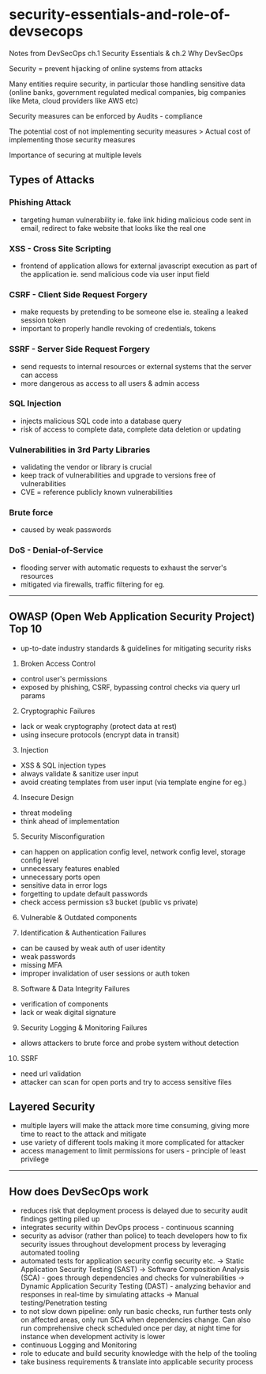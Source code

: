 # security-essentials-and-role-of-devsecops
Notes from DevSecOps ch.1 Security Essentials & ch.2 Why DevSecOps

Security = prevent hijacking of online systems from attacks

Many entities require security, in particular those handling sensitive data (online banks,  government regulated medical companies, big companies like Meta, cloud providers like AWS etc)

Security measures can be enforced by Audits - compliance

The potential cost of not implementing security measures > Actual cost of implementing those security measures

Importance of securing at multiple levels

## Types of Attacks

### Phishing Attack
- targeting human vulnerability ie. fake link hiding malicious code sent in email, redirect to fake website that looks like the real one

### XSS - Cross Site Scripting
- frontend of application allows for external javascript execution as part of the application ie. send malicious code via user input field

### CSRF - Client Side Request Forgery
- make requests by pretending to be someone else ie. stealing a leaked session token
- important to properly handle revoking of credentials, tokens

### SSRF - Server Side Request Forgery
- send requests to internal resources or external systems that the server can access
- more dangerous as access to all users & admin access

### SQL Injection
- injects malicious SQL code into a database query
- risk of access to complete data, complete data deletion or updating

### Vulnerabilities in 3rd Party Libraries
- validating the vendor or library is crucial
- keep track of vulnerabilities and upgrade to versions free of vulnerabilities
- CVE = reference publicly known vulnerabilities

### Brute force
- caused by weak passwords

### DoS - Denial-of-Service
- flooding server with automatic requests to exhaust the server's resources
- mitigated via firewalls, traffic filtering for eg.

-----

## OWASP (Open Web Application Security Project) Top 10
- up-to-date industry standards & guidelines for mitigating security risks

1. Broken Access Control
- control user's permissions
- exposed by phishing, CSRF, bypassing control checks via query url params

2. Cryptographic Failures
- lack or weak cryptography (protect data at rest)
- using insecure protocols (encrypt data in transit)

3. Injection
- XSS & SQL injection types
- always validate & sanitize user input
- avoid creating templates from user input (via template engine for eg.)

4. Insecure Design
- threat modeling
- think ahead of implementation

5. Security Misconfiguration
- can happen on application config level, network config level, storage config level
- unnecessary features enabled
- unnecessary ports open
- sensitive data in error logs
- forgetting to update default passwords
- check access permission s3 bucket (public vs private)

6. Vulnerable & Outdated components

7. Identification & Authentication Failures
- can be caused by weak auth of user identity
- weak passwords
- missing MFA
- improper invalidation of user sessions or auth token

8. Software & Data Integrity Failures
- verification of components
- lack or weak digital signature

9. Security Logging & Monitoring Failures
- allows attackers to brute force and probe system without detection

10. SSRF
- need url validation
- attacker can scan for open ports and try to access sensitive files

## Layered Security
- multiple layers will make the attack more time consuming, giving more time to react to the attack and mitigate
- use variety of different tools making it more complicated for attacker
- access management to limit permissions for users - principle of least privilege

-----

## How does DevSecOps work
- reduces risk that deployment process is delayed due to security audit findings getting piled up
- integrates security within DevOps process - continuous scanning
- security as advisor (rather than police) to teach developers how to fix security issues throughout development process by leveraging automated tooling
- automated tests for application security config security etc.
  -> Static Application Security Testing (SAST)
  -> Software Composition Analysis (SCA) - goes through dependencies and checks for vulnerabilities 
  -> Dynamic Application Security Testing (DAST) - analyzing behavior and responses in real-time by simulating attacks
  -> Manual testing/Penetration testing
- to not slow down pipeline: only run basic checks, run further tests only on affected areas, only run SCA when dependencies change. Can also run comprehensive check scheduled once per day, at night time for instance when development activity is lower
- continuous Logging and Monitoring
- role to educate and build security knowledge with the help of the tooling
- take business requirements & translate into applicable security process




